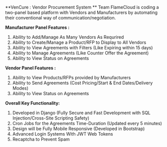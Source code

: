 **VenCure : Vendor Procurement System
**
Team FlameCloud is coding a two-panel based platform with Vendors and Manufacturers
by automating their conventional way of communication/negotiation.

**Manufacturer Panel Features :**
1. Ability to Add/Manage As Many Vendors As Requrired
2. Ability to Create/Manage a Product/RFP to Display to All Vendors
3. Ability to View Agreements with Filters (Like Expiring within 15 days)
4. Ability to Manage Agreements (Like Counter Offer the Agreement)
5. Ability to View Status on Agreements

**Vendor Panel Features :**
1. Ability to View Products/RFPs provided by Manufacturers
2. Ability to Send Agreements (Cost Pricing/Start & End Dates/Delivery Modes)
3. Ability to View Status on Agreements

**Overall Key Functionality:**
1. Developed in Django (Fully Secure and Fast Development with SQL Injection/Cross-Site Scripting Safety)
2. Cron Jobs for the Agreements Time-Duration (Updated every 5 minutes)
3. Design will be Fully Mobile Responsive (Developed in Bootstrap)
4. Advanced Login Systems With JWT Web Tokens
5. Recaptcha to Prevent Spam
